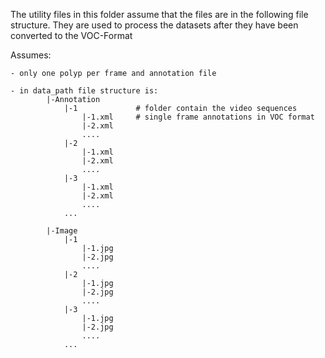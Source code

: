 The utility files in this folder assume that the files are in the following file structure.
They are used to process the datasets after they have been converted to the VOC-Format

Assumes:

    - only one polyp per frame and annotation file

    - in data_path file structure is:
            |-Annotation
                |-1             # folder contain the video sequences
                    |-1.xml     # single frame annotations in VOC format
                    |-2.xml
                    ....
                |-2
                    |-1.xml
                    |-2.xml
                    ....
                |-3
                    |-1.xml
                    |-2.xml
                    ....
                ...
              
            |-Image
                |-1
                    |-1.jpg
                    |-2.jpg
                    ....
                |-2
                    |-1.jpg
                    |-2.jpg
                    ....
                |-3
                    |-1.jpg
                    |-2.jpg
                    ....
                ...
